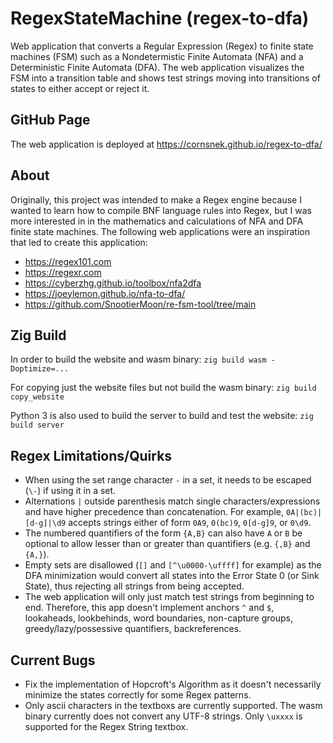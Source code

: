 # RegexStateMachine (regex-to-dfa)
Web application that converts a Regular Expression (Regex) to finite state machines (FSM) such as a Nondetermistic Finite Automata (NFA) and a Deterministic Finite Automata (DFA). The web application visualizes the FSM into a transition table and shows test strings moving into transitions of states to either accept or reject it.

## GitHub Page
The web application is deployed at https://cornsnek.github.io/regex-to-dfa/

## About
Originally, this project was intended to make a Regex engine because I wanted to learn how to compile BNF language rules into Regex, but I was more interested in in the mathematics and calculations of NFA and DFA finite state machines. The following web applications were an inspiration that led to create this application:
- https://regex101.com
- https://regexr.com
- https://cyberzhg.github.io/toolbox/nfa2dfa
- https://joeylemon.github.io/nfa-to-dfa/
- https://github.com/SnootierMoon/re-fsm-tool/tree/main

## Zig Build
In order to build the website and wasm binary: `zig build wasm -Doptimize=...`

For copying just the website files but not build the wasm binary: `zig build copy_website`

Python 3 is also used to build the server to build and test the website: `zig build server`

## Regex Limitations/Quirks
- When using the set range character `-` in a set, it needs to be escaped (`\-`) if using it in a set.
- Alternations `|` outside parenthesis match single characters/expressions and have higher precedence than concatenation. For example, `0A|(bc)|[d-g]|\d9` accepts strings either of form `0A9`, `0(bc)9`, `0[d-g]9`, or `0\d9`.
- The numbered quantifiers of the form `{A,B}` can also have `A` or `B` be optional to allow lesser than or greater than quantifiers (e.g. `{,B}` and `{A,}`).
- Empty sets are disallowed (`[]` and `[^\u0000-\uffff]` for example) as the DFA minimization would convert all states into the Error State 0 (or Sink State), thus rejecting all strings from being accepted.
- The web application will only just match test strings from beginning to end. Therefore, this app doesn't implement anchors `^` and `$`, lookaheads, lookbehinds, word boundaries, non-capture groups, greedy/lazy/possessive quantifiers, backreferences.

## Current Bugs
- Fix the implementation of Hopcroft's Algorithm as it doesn't necessarily minimize the states correctly for some Regex patterns.
- Only ascii characters in the textboxs are currently supported. The wasm binary currently does not convert any UTF-8 strings. Only `\uxxxx` is supported for the Regex String textbox.